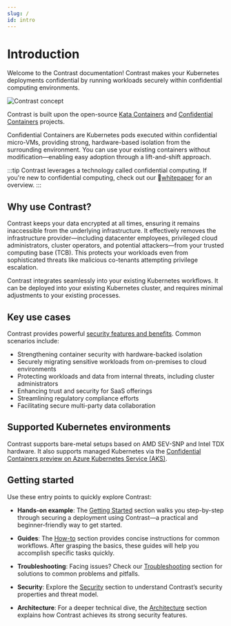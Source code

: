 ```yaml
---
slug: /
id: intro
---
```


# Introduction

Welcome to the Contrast documentation! Contrast makes your Kubernetes
deployments confidential by running workloads securely within confidential
computing environments.

![Contrast concept](/img/concept.svg)

Contrast is built upon the open-source
[Kata Containers](https://github.com/kata-containers/kata-containers) and
[Confidential Containers](https://github.com/confidential-containers) projects.

Confidential Containers are Kubernetes pods executed within confidential
micro-VMs, providing strong, hardware-based isolation from the surrounding
environment. You can use your existing containers without modification—enabling
easy adoption through a lift-and-shift approach.

:::tip Contrast leverages a technology called confidential computing. If you're
new to confidential computing, check out our
📄[whitepaper](https://content.edgeless.systems/hubfs/Confidential%20Computing%20Whitepaper.pdf)
for an overview. :::

## Why use Contrast?

Contrast keeps your data encrypted at all times, ensuring it remains
inaccessible from the underlying infrastructure. It effectively removes the
infrastructure provider—including datacenter employees, privileged cloud
administrators, cluster operators, and potential attackers—from your trusted
computing base (TCB). This protects your workloads even from sophisticated
threats like malicious co-tenants attempting privilege escalation.

Contrast integrates seamlessly into your existing Kubernetes workflows. It can
be deployed into your existing Kubernetes cluster, and requires minimal
adjustments to your existing processes.

## Key use cases

Contrast provides powerful [security features and benefits](./security.md).
Common scenarios include:

- Strengthening container security with hardware-backed isolation
- Securely migrating sensitive workloads from on-premises to cloud environments
- Protecting workloads and data from internal threats, including cluster
  administrators
- Enhancing trust and security for SaaS offerings
- Streamlining regulatory compliance efforts
- Facilitating secure multi-party data collaboration

## Supported Kubernetes environments

Contrast supports bare-metal setups based on AMD SEV-SNP and Intel TDX hardware.
It also supports managed Kubernetes via the
[Confidential Containers preview on Azure Kubernetes Service (AKS)](https://learn.microsoft.com/en-us/azure/confidential-computing/confidential-containers-on-aks-preview).

## Getting started

Use these entry points to quickly explore Contrast:

- **Hands-on example**: The [Getting Started](./getting-started/overview.md)
  section walks you step-by-step through securing a deployment using Contrast—a
  practical and beginner-friendly way to get started.

- **Guides**: The [How-to](./howto/cluster-setup/bare-metal.md) section provides
  concise instructions for common workflows. After grasping the basics, these
  guides will help you accomplish specific tasks quickly.

- **Troubleshooting**: Facing issues? Check our
  [Troubleshooting](./howto/troubleshooting.md) section for solutions to common
  problems and pitfalls.

- **Security**: Explore the [Security](./security.md) section to understand
  Contrast’s security properties and threat model.

- **Architecture**: For a deeper technical dive, the
  [Architecture](./architecture/overview.md) section explains how Contrast
  achieves its strong security features.
